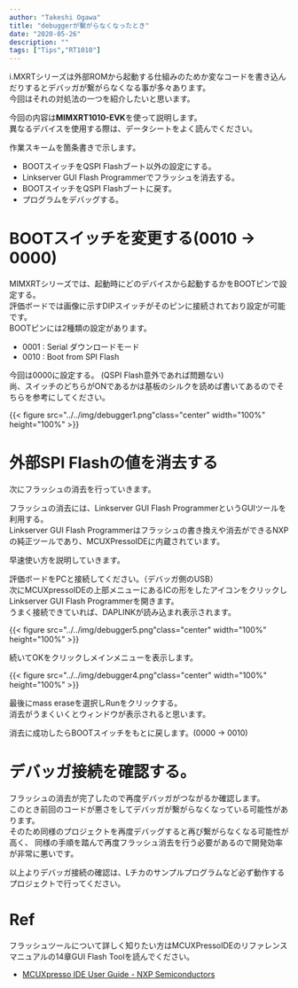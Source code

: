 ```yaml
---
author: "Takeshi Ogawa"
title: "debuggerが繋がらなくなったとき"
date: "2020-05-26"
description: ""
tags: ["Tips","RT1010"]
---
```


i.MXRTシリーズは外部ROMから起動する仕組みのためか変なコードを書き込んだりするとデバッガが繋がらなくなる事が多々あります。  
今回はそれの対処法の一つを紹介したいと思います。
<!--more-->
今回の内容は**MIMXRT1010-EVK**を使って説明します。  
異なるデバイスを使用する際は、データシートをよく読んでください。

作業スキームを箇条書きで示します。

- BOOTスイッチをQSPI Flashブート以外の設定にする。
- Linkserver GUI Flash Programmerでフラッシュを消去する。
- BOOTスイッチをQSPI Flashブートに戻す。
- プログラムをデバッグする。
# BOOTスイッチを変更する(0010 -> 0000)
MIMXRTシリーズでは、起動時にどのデバイスから起動するかをBOOTピンで設定する。  
評価ボードでは画像に示すDIPスイッチがそのピンに接続されており設定が可能です。  
BOOTピンには2種類の設定があります。

- 0001 : Serial ダウンロードモード
- 0010 : Boot from SPI Flash

今回は0000に設定する。 (QSPI Flash意外であれば問題ない)   
尚、スイッチのどちらがONであるかは基板のシルクを読めば書いてあるのでそちらを参考にしてください。

{{< figure src="../../img/debugger1.png"class="center" width="100%" height="100%" >}}



# 外部SPI Flashの値を消去する
次にフラッシュの消去を行っていきます。

フラッシュの消去には、Linkserver GUI Flash ProgrammerというGUIツールを利用する。  
Linkserver GUI Flash Programmerはフラッシュの書き換えや消去ができるNXPの純正ツールであり、MCUXPressoIDEに内蔵されています。

早速使い方を説明していきます。

評価ボードをPCと接続してください。（デバッガ側のUSB）  
次にMCUXpressoIDEの上部メニューにあるICの形をしたアイコンをクリックしLinkserver GUI Flash Programmerを開きます。  
うまく接続できていれば、DAPLINKが読み込まれ表示されます。

{{< figure src="../../img/debugger5.png"class="center" width="100%" height="100%" >}}

続いてOKをクリックしメインメニューを表示します。

{{< figure src="../../img/debugger4.png"class="center" width="100%" height="100%" >}}

最後にmass eraseを選択しRunをクリックする。  
消去がうまくいくとウィンドウが表示されると思います。

消去に成功したらBOOTスイッチをもとに戻します。(0000 -> 0010)   

# デバッガ接続を確認する。

フラッシュの消去が完了したので再度デバッガがつながるか確認します。  
このとき前回のコードが悪さをしてデバッガが繋がらなくなっている可能性があります。  
そのため同様のプロジェクトを再度デバッグすると再び繋がらなくなる可能性が高く、
同様の手順を踏んで再度フラッシュ消去を行う必要があるので開発効率が非常に悪いです。

以上よりデバッガ接続の確認は、Lチカのサンプルプログラムなど必ず動作するプロジェクトで行ってください。


# Ref  
フラッシュツールについて詳しく知りたい方はMCUXPressoIDEのリファレンスマニュアルの14章GUI Flash Toolを読んでください。

- [MCUXpresso IDE User Guide - NXP Semiconductors](http://www.nxp.com/docs/en/user-guide/MCUXpresso_IDE_User_Guide.pdf)
